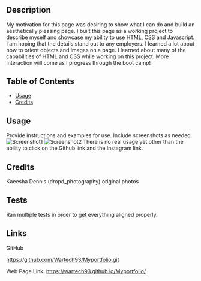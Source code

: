 # <My first portfolio project>

## Description

My motivation for this page was desiring to show what I can do and build an aesthetically pleasing page.
I built this page as a working project to describe myself and showcase my ability to use HTML, CSS and Javascript. I am hoping that the details stand out to any employers. I learned a lot about how to orient objects and images on a page. I learned about many of the capabilities of HTML and CSS while working on this project. More interaction will come as I progress through the boot camp!

## Table of Contents 



- [Usage](#usage)
- [Credits](#credits)



## Usage

Provide instructions and examples for use. Include screenshots as needed.
![Screenshot1](/assets/portfolio_screenshot.png)
![Screenshot2](/assets/portfolio_screenshot2.png)
There is no real usage yet other than the ability to click on the Github link and the Instagram link.
## Credits

Kaeesha Dennis (dropd_photography) original photos

## Tests
Ran multiple tests in order to get everything aligned properly.

## Links
GitHub

https://github.com/Wartech93/Myportfolio.git

Web Page Link: https://wartech93.github.io/Myportfolio/